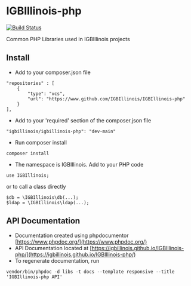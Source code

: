 # IGBIllinois-php

[![Build Status](https://www.travis-ci.com/IGBIllinois/IGBIllinois-php.svg?branch=main)](https://www.travis-ci.com/IGBIllinois/IGBIllinois-php)

Common PHP Libraries used in IGBIllinois projects

## Install
* Add to your composer.json file
```
"repositories" : [
    {
        "type": "vcs",
        "url": "https://www.github.com/IGBIllinois/IGBIllinois-php"
    }
],
```
* Add to your 'required' section of the composer.json file
```
"igbillinois/igbillinois-php": "dev-main"
```
* Run composer install
```
composer install
```
* The namespace is IGBIllinois.  Add to your PHP code
```
use IGBIllinois;
```
or to call a class directly
```
$db = \IGBIllinois\db(...);
$ldap = \IGBIllinois\ldap(...);
```

## API Documentation
* Documentation created using phpdocumentor [https://www.phpdoc.org/](https://www.phpdoc.org/)
* API Documentation located at [https://igbillinois.github.io/IGBIllinois-php/](https://igbillinois.github.io/IGBIllinois-php/)
* To regenerate documentation, run 
```
vendor/bin/phpdoc -d libs -t docs --template responsive --title 'IGBIllinois-php API'
```

